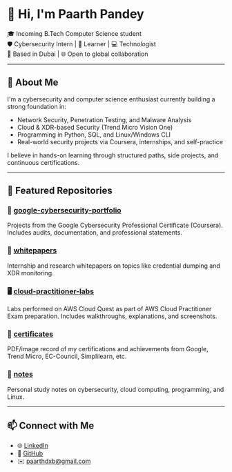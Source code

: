 # 👋 Hi, I'm Paarth Pandey

🎓 Incoming B.Tech Computer Science student  
🛡️ Cybersecurity Intern | 🧠 Learner | 💻 Technologist  
📍 Based in Dubai | 🌐 Open to global collaboration

---

## 🧠 About Me

I'm a cybersecurity and computer science enthusiast currently building a strong foundation in:

- Network Security, Penetration Testing, and Malware Analysis
- Cloud & XDR-based Security (Trend Micro Vision One)
- Programming in Python, SQL, and Linux/Windows CLI
- Real-world security projects via Coursera, internships, and self-practice

I believe in hands-on learning through structured paths, side projects, and continuous certifications.

---

## 📂 Featured Repositories

### 🔐 [google-cybersecurity-portfolio](https://github.com/PaarthPandey10/google-cybersecurity-portfolio)  
Projects from the Google Cybersecurity Professional Certificate (Coursera).  
Includes audits, documentation, and professional statements.

### 🧾 [whitepapers](https://github.com/PaarthPandey10/whitepapers)  
Internship and research whitepapers on topics like credential dumping and XDR monitoring.

### 🖥️ [cloud-practitioner-labs](https://github.com/PaarthPandey10/cloud-practitioner-labs)  
Labs performed on AWS Cloud Quest as part of AWS Cloud Practitioner Exam preparation.
Includes walkthroughs, explanations, and screenshots.

### 🏅 [certificates](https://github.com/PaarthPandey10/certificates)  
PDF/image record of my certifications and achievements from Google, Trend Micro, EC-Council, Simplilearn, etc.

### 📓 [notes](https://github.com/PaarthPandey10/notes)  
Personal study notes on cybersecurity, cloud computing, programming, and Linux.


---

## 📫 Connect with Me

- 🌐 [LinkedIn](https://www.linkedin.com/in/paarth-pandey-13779529b/)
- 🧠 [GitHub](https://github.com/PaarthPandey10)
- ✉️ paarthdxb@gmail.com

